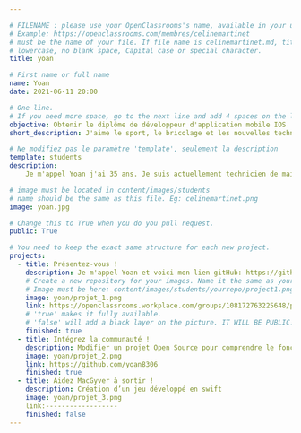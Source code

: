 ```yaml
---

# FILENAME : please use your OpenClassrooms's name, available in your url.
# Example: https://openclassrooms.com/membres/celinemartinet
# must be the name of your file. If file name is celinemartinet.md, title is celinemartinet.
# lowercase, no blank space, Capital case or special character.
title: yoan

# First name or full name
name: Yoan
date: 2021-06-11 20:00

# One line.
# If you need more space, go to the next line and add 4 spaces on the left, as in 'description'.
objective: Obtenir le diplôme de développeur d'application mobile IOS
short_description: J'aime le sport, le bricolage et les nouvelles technologies

# Ne modifiez pas le paramètre 'template', seulement la description
template: students
description:
    Je m'appel Yoan j'ai 35 ans. Je suis actuellement technicien de maintenance industrielle. Je suis une formation de développeur IOS dans le but de me reconvertir. 

# image must be located in content/images/students
# name should be the same as this file. Eg: celinemartinet.png
image: yoan.jpg

# Change this to True when you do you pull request.
public: True

# You need to keep the exact same structure for each new project.
projects:
  - title: Présentez-vous !
    description: Je m'appel Yoan et voici mon lien gitHub: https://github.com/yoan8306.
    # Create a new repository for your images. Name it the same as your nickname and profile picture.
    # Image must be here: content/images/students/yourrepo/project1.png
    image: yoan/projet_1.png
    link: https://openclassrooms.workplace.com/groups/108172763225648/permalink/775329919843259/
    # 'true' makes it fully available.
    # 'false' will add a black layer on the picture. IT WILL BE PUBLIC!
    finished: true
  - title: Intégrez la communauté !
    description: Modifier un projet Open Source pour comprendre le fonctionnement de Git, de Github et des pull requests. 
    image: yoan/projet_2.png
    link: https://github.com/yoan8306
    finished: true
  - title: Aidez MacGyver à sortir !
    description: Création d’un jeu développé en swift
    image: yoan/projet_3.png
    link:------------------
    finished: false
---
```

